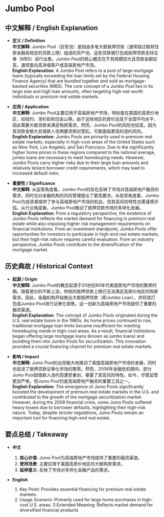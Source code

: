 # Jumbo Pool

## 中文解释 / English Explanation

* **定义 / Definition**  
  **中文解释**: Jumbo Pool（巨型池）是指由多笔大额抵押贷款（通常超过联邦住房金融局规定的贷款上限）组成的资产池，这些贷款被打包成抵押贷款支持证券（MBS）进行出售。Jumbo Pool的核心概念在于其规模较大且贷款金额较高，通常面向高净值客户或高端房地产市场。  
  **English Explanation**: A Jumbo Pool refers to a pool of large mortgage loans (typically exceeding the loan limits set by the Federal Housing Finance Agency) that are bundled together and sold as mortgage-backed securities (MBS). The core concept of a Jumbo Pool lies in its large size and high loan amounts, often targeting high-net-worth individuals or premium real estate markets.

* **应用 / Application**  
  **中文解释**: Jumbo Pool主要应用于高端房地产市场，特别是在美国的高房价地区，如纽约、洛杉矶和旧金山等。由于这些地区的房价远高于全国平均水平，因此需要大额贷款来满足购房需求。然而，Jumbo Pool的风险也较高，因为其贷款金额大且借款人信用要求相对宽松，可能面临更高的违约风险。  
  **English Explanation**: Jumbo Pools are primarily used in premium real estate markets, especially in high-cost areas of the United States such as New York, Los Angeles, and San Francisco. Due to the significantly higher home prices in these regions compared to the national average, jumbo loans are necessary to meet homebuying needs. However, Jumbo Pools carry higher risks due to their large loan amounts and relatively lenient borrower credit requirements, which may lead to increased default risks.

* **重要性 / Significance**  
  **中文解释**: 从监管角度看，Jumbo Pool的存在反映了市场对高端房地产融资的需求，同时也对金融机构的风险管理提出了更高要求。从投资角度看，Jumbo Pool为投资者提供了参与高端房地产市场的机会，但其高风险特性也需谨慎评估。从行业角度看，Jumbo Pool推动了抵押贷款市场的多样化发展。  
  **English Explanation**: From a regulatory perspective, the existence of Jumbo Pools reflects the market demand for financing in premium real estate while also imposing higher risk management requirements on financial institutions. From an investment standpoint, Jumbo Pools offer opportunities for investors to participate in high-end real estate markets, but their high-risk nature requires careful evaluation. From an industry perspective, Jumbo Pools contribute to the diversification of the mortgage market.

## 历史典故 / Historical Context

* **起源 / Origin**  
  **中文解释**: Jumbo Pool的概念起源于20世纪80年代美国房地产市场的繁荣时期。随着房价的不断上涨，传统的抵押贷款上限已无法满足高房价地区的购房需求。因此，金融机构开始推出大额抵押贷款（即Jumbo Loan），并将其打包成Jumbo Pool进行证券化销售。这一创新为高端房地产市场提供了重要的融资渠道。  
  **English Explanation**: The concept of Jumbo Pools originated during the U.S. real estate boom in the 1980s. As home prices continued to rise, traditional mortgage loan limits became insufficient for meeting homebuying needs in high-cost areas. As a result, financial institutions began offering large mortgage loans (known as jumbo loans) and bundling them into Jumbo Pools for securitization. This innovation provided a crucial financing channel for premium real estate markets.

* **影响 / Impact**  
  **中文解释**: Jumo Pool的出现极大地推动了美国高端房地产市场的发展，同时也促进了抵押贷款证券化市场的繁荣。然而，2008年金融危机期间，部分Jumo Pool因借款人违约而遭受重创，暴露了其高风险特性。如今，尽管监管更加严格，但Jumo Pool仍是高端房地产融资的重要工具之一。  
  **English Explanation**: The emergence of Jumo Pools significantly boosted the development of premium real estate markets in the U.S. and contributed to the growth of the mortgage securitization market. However, during the 2008 financial crisis, some Jumo Pools suffered heavy losses due to borrower defaults, highlighting their high-risk nature. Today, despite stricter regulations, Jumo Pools remain an important tool for financing high-end real estate.

## 要点总结 / Takeaway

* **中文**  
  1. **核心价值**: Jumo Pool为高端房地产市场提供了重要的融资渠道。
  2. **使用场景**: 主要应用于美国高房价地区的大额购房需求。
  3. **延伸意义**: 反映了市场对多样化金融产品的需求。

* **English**  
  1. Key Point: Provides essential financing for premium real estate markets.
  2. Usage Scenario: Primarily used for large home purchases in high-cost U.S. areas.
  3 Extended Meaning: Reflects market demand for diversified financial products